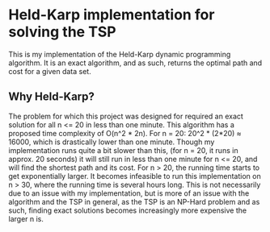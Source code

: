 # Held-Karp implementation for solving the TSP

This is my implementation of the Held-Karp dynamic programming algorithm. It is an exact algorithm, and as such, returns the optimal path and cost for a given data set.

## Why Held-Karp?
The problem for which this project was designed for required an exact solution for all n <= 20 in less than one minute.
This algorithm has a proposed time complexity of O(n^2 * 2n). For n = 20:   20^2 * (2*20) ≈ 16000, which is drastically lower than one minute. Though my implementation runs quite a bit slower than this, (for n = 20, it runs in approx. 20 seconds) it will still run in less than one minute for n <= 20, and will find the shortest path and its cost. 
For n > 20,  the running time starts to get exponentially larger. It becomes infeasible to run this implementation on n > 30, where the running time is several hours long. This is not necessarily due to an issue with my implementation, but is more of an issue with the algorithm and the TSP in general, as the TSP is an NP-Hard problem and as such, finding exact solutions becomes increasingly more expensive the larger n is.

